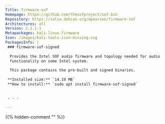 ```yaml
---
Title: firmware-sof
Homepage: https://github.com/thesofproject/sof-bin
Repository: https://salsa.debian.org/mpearson/firmware-sof
Architectures: all
Version: 2.1.1-1
Metapackages: kali-linux-firmware 
Icon: /images/kali-tools-icon-missing.svg
PackagesInfo: |
 ### firmware-sof-signed
 
  Provides the Intel SOF audio firmware and topology needed for audio
  functionality on some Intel system.
   
  This package contains the pre-built and signed binaries.
 
 **Installed size:** `14.19 MB`  
 **How to install:** `sudo apt install firmware-sof-signed`  
 
 
 - - -
 
---
```

{{% hidden-comment "<!--Do not edit anything above this line-->" %}}
